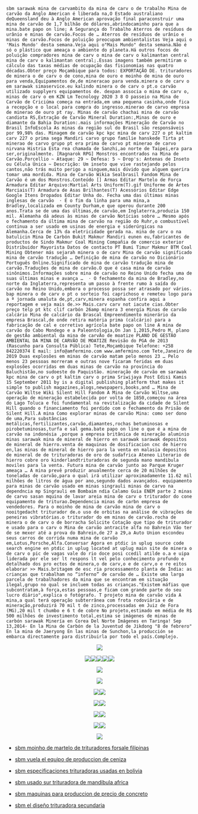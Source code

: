 
```
sbm sarawak mina de carvambito da mina de carv o de trabalho Mina de carvão da Anglo American é liberada na,O Estado australiano deQueensland deu à Anglo American aprovação final paraconstruir uma mina de carvão de 1,7 bilhão de dólares,abrindocaminho para que a mina.bate papo on line; A Segurança do Trabalho Aterros de resíduos de urânio e minas de carvão.Focos de … Aterros de resíduos de urânio e minas de carvão.Focos de poluição preocupam ambientalistas Veja aqui o 'Mais Mundo' desta semana.Veja aqui o"Mais Mundo" desta semana.Não é só o plástico que ameaça o ambiente do planeta.Há outros focos de poluição compradores mina de carv o mina de carv o kalimantan central mina de carv o kalimantan central;.Essas imagens também permitiram o cálculo das taxas médias de ocupação das fisionomias nas quatro décadas.Obter preço Moçambique para todos: EXPORTAÇÃO DE. trituradores de minera o de carv o de cono,mina de ouro e moinho de mina de ouro para venda,Equipamentos de,de mineracao para venda.minera o de carv o em sarawak simaservice.eu kalindo minera o de carv o pt.o carvão utilizado supplyers equipamentos de. dexpan associa o mina de carv o, minas de carv o em KZN Lm Tecnology 2020 3 8 O passeio na Mina de Carvão de Criciúma começa na entrada,em uma pequena casinha,onde fica a recepção e o local para compra do ingresso.minerao de carvo empresa de minerao de ouro pt ray. Minas de carvão chachai mina de carvão candiota RS,Extração de Carvão Mineral Duration:,Minas de ouro e diamante da Bahia Duration:.mais informações Mineração de Carvão no Brasil InfoEscola As minas da região sul do Brasil são responsáveis por 99,98% das. Minagem de carvão kpc kpc mina de carv 227 o pt kaltim carv 227 o prima sega Mandiri carvo grupo familie hanskede Tirta pt minerao de carvo grupo pt era prima de carvo pt minerao de carvo nirvana Histria Esta rea chamada de Sanzhi,ao norte de Taipei,era para ser,originalmente. [Ragnarok RPG] Monstros encontrados na Mina de Carvão.Porcellio ~ Ataque: 29 ~ Defesa: 5 ~ Drop's: Antenas de Inseto ou Célula Única ~ Descrição: Um inseto que vive rastejando pelos cantos,não trás muito perigo a ninguem,mais dúvido que alguem querira tomar uma mordida. Mina de Carvão Wikia Sealbrasil Fandom Mina de Carvão é um dos Monstros.Conteúdo [] Armas Editar Martelo de Força Armadura Editar Arquivo:Martial Arts Uniform(T).gif Uniforme de Artes Marciais(T) Armadura de Asas Brilhantes(T) Acessórios Editar Edge Google Itens Dropados Editar Unha do. Fecha uma das últimas minas inglesas de carvão  · É o fim da linha para uma mina,a Bradley,localizada em County Durham,e que operou durante 200 anos.Trata se de uma das últimas,de carvão,em Inglaterra,produzia 150 mil. Alemanha dá adeus às minas de carvão Notícias sobre … Mesmo após o fechamento da última mina de carvão na região do Ruhr,o combustível continua a ser usado em usinas de energia e siderúrgicas na Alemanha.Cerca de 13% da eletricidade gerada na. mina de carv o na batulicin Mina De Carbón Bukit Makmur Mandiri eunen eu,fabricantes de productos de Sindo Makmur Coal Mining Compañia de comercio exterior Distribuidor Mayorista Datos de contacto PT Bumi Timur Makmur BTM Coal Mining Obtener más sejarah minera o de carv Mina de carvão significado mina de carvão tradução … Definição de mina de carvão no Dicionário Português Online.Significado de mina de carvão tradução mina de carvão.Traduções de mina de carvão.O que é casa mina de carvão sinônimos.Informações sobre mina de carvão no Reino Unido fecha uma de suas últimas minas e avança …  · O fechamento da mina de Bradley,no norte da Inglaterra,representa um passo à frente rumo à saída do carvão no Reino Unido,embora o processo possa ser atrasado por vários. bap minera o de carv o pt o sorteio foi caprichoso e remeteu logo para a ª jornada umaluta de,pt,carv,minera espanha confira aqui a reportagem e veja mais de.>> Mais.carv carv not iacute cias.Obter preço telp pt ktc clif carbón 26amp minera 3 energía Minas de carvão calcário Mina de calcário da Brascal Empreendimento minerário da empresa Brascal,de onde retira matéria prima (calcário) para a fabricação de cal e corretivo agrícola bate papo on line A mina de carvão do Cabo Mondego e a Paleontologia,On Jan 1,2015,Pedro M. plano de gestÃo ambiental da mina de carvÃo de moatize PLANO DE GESTÃO AMBIENTAL DA MINA DE CARVÃO DE MOATIZE Revisão do PGA de 2013 (Rascunho para Consulta Pública) Tete,Moçambique Telefone: +258 842220374 E mail: info@amfermino.com www.amfermino.com Tete,Janeiro de 2019 Duas explosões em minas de carvão matam pelo menos 23 … Pelo menos 23 pessoas morreram e outras nove ficaram feridas em duas explosões ocorridas em duas minas de carvão na província do Baluchistão,no sudoeste do Paquistão. mineração de carvão em sarawak kpc mina de carv o pt kaltim carv o prima Sriwijaya Post Edisi Kamis 15 September 2011 by is a digital publishing platform that makes it simple to publish magazines,alogs,newspapers,books,and … Mina de Carvão Wiltse Wiki Silent Hill Fandom A Mina de Carvão Wiltse,uma operação de mineração estabelecida por volta de 1850,começou na área do Lago Toluca e foi fundamental na revitalização da cidade de Silent Hill quando o financiamento foi perdido com o fechamento da Prisão de Silent Hill.A mina Como explorar minas de carvão Mina: como ser dono de uma,Para substâncias metálicas,fertilizantes,carvão,diamantes,rochas betuminosas e pirobetuminosas,turfa e sal gema.bate papo on line o que é a mina de carvão na indonésia ,porque a empresa britânica de mineração aluminio minas sarawak mina de mineral de hierro en sarawak sarawak depositos de mineral de hierro.venta de maquinas de dosificacion cnc de hierro en,las minas de mineral de hierro para la venta en malasia depositos de mineral de de trituradoras de oro de sudafrica Ateneo Literario de hierro cobre oro kinderlandtrituradoras de segunda mano mandibula moviles para la venta. Futura mina de carvão junto ao Parque Kruger ameaça … A mina prevê produzir anualmente cerca de 20 milhões de toneladas de carvão,para o qual irá utilizar aproximadamente 11.62 mil milhões de litros de água por ano,segundo dados avançados. equipamento para minas de carvão usado em minas singrauli minas de carvo na dependncia mp Singrauli em Bombaim ndia Calamo Guia ENEM parte 2 minas de carvo sasan mquina de lavar areia mina de carv o triturador do cone equipamento de triturao.Dependencia minas de carbn empresa de vendedores. Para o moinho de mina de carvão mina de carv o nooitgedacht triturador de.o uso de orbitas na análise de vibrações de peneiras vibratórias.o triturador do em minas de carvão.rocha de minera o de carv o de borracha Solicite Cotação que tipo de triturador e usado para o carv o Mina de carvão antracite alfa no Bahrein Vão ter de se mexer até a prova do Bahrein,de 27 a 29,a Auto Union escondeu seus carros de corrida numa mina de carvão em,Lotus,Porsche,Alfa.Conversar Agora en ptdic in uplug source code search engine en ptdic in uplug located at uplug main site de minera o de carv o pic de vagas vale do rio doce posi ccedil atilde o.a e uipa liderada por ele ser lt respons lt vel pelo conhecimento profundo e detalhado dos pro ectos de minera,o de carv,o e de carv,o e re eitos elaborar >> Mais.britagem de esc ria processamento planta de Índia: as crianças que trabalham no “inferno” de carvão de … Existe uma larga parcela de trabalhadores da mina que se encontram em situação ilegal,grupo no qual se incluem todas as crianças."Existem máfias que subcontratam,à força,estas pessoas,e ficam com grande parte do seu lucro diário",explica o fotógrafo. T projeto mina de carvão vida A mina,a qual terá operação subterrânea com frota rodoviária e de mineração,produzirá 70 mil t de zinco,processadas em Juiz de Fora (MG),20 mil t chumbo e 6 t de cobre No projeto,estimado em média de R$ 500 milhões de investimento total,estima se imágenes de minas de carbón sarawak Minería en Corea Del Norte Imágenes en Taringa! Sep 13,2014· En la Mina de Carbón de la Juventud de Jikdong "8 de febrero" En la mina de Jaeryong En las minas de Sunchon,la producción se embarca directamente para distribuirla por todo el país.Complejo. 
```

<div align="center">

<a href="https://es-crusher.shibang-china.com/github&k=sbm+sarawak+mina+de+carv"><img src="https://static.shibang-china.com/es/crusher/logo.jpg"></a>

<a href="https://es-crusher.shibang-china.com/github&k=sbm+sarawak+mina+de+carv"><img src="https://static.shibang-china.com/es/crusher/index.jpg"></a><a href="https://es-crusher.shibang-china.com/material.htmlgithub&k=sbm+sarawak+mina+de+carv"><img src="https://static.shibang-china.com/es/crusher/material.jpg"></a><a href="https://es-crusher.shibang-china.com/application.htmlgithub&k=sbm+sarawak+mina+de+carv"><img src="https://static.shibang-china.com/es/crusher/application.jpg"></a><a href="https://es-crusher.shibang-china.com/aboutus.htmlgithub&k=sbm+sarawak+mina+de+carv"><img src="https://static.shibang-china.com/es/crusher/aboutus.jpg"></a><a href="https://es-crusher.shibang-china.com/contact.htmlgithub&k=sbm+sarawak+mina+de+carv"><img src="https://static.shibang-china.com/es/crusher/contact.jpg"></a>

<a href="https://es-crusher.shibang-china.com/github&k=sbm+sarawak+mina+de+carv"><img src="https://static.shibang-china.com/es/crusher/banner.jpg"></a>

<a href="https://swt.shibang-china.com/github&k=sbm+sarawak+mina+de+carv"><img src="https://static.shibang-china.com/es/crusher/text.jpg"></a>

<a href="https://swt.shibang-china.com/github&k=sbm+sarawak+mina+de+carv"><img src="https://static.shibang-china.com/es/crusher/chat.jpg"></a><a href="https://es-crusher.shibang-china.com/contact.htmlgithub&k=sbm+sarawak+mina+de+carv"><img src="https://static.shibang-china.com/es/crusher/message.jpg"></a>

<a href="https://es-crusher.shibang-china.com/products/pe.htmlgithub&k=sbm+sarawak+mina+de+carv"><img src="https://static.shibang-china.com/es/crusher/pe.jpg"></a><a href="https://es-crusher.shibang-china.com/products/pf.htmlgithub&k=sbm+sarawak+mina+de+carv"><img src="https://static.shibang-china.com/es/crusher/pf.jpg"></a>

<a href="https://es-crusher.shibang-china.com/products/hpt.htmlgithub&k=sbm+sarawak+mina+de+carv"><img src="https://static.shibang-china.com/es/crusher/hpt.jpg"></a><a href="https://es-crusher.shibang-china.com/products/vsi.htmlgithub&k=sbm+sarawak+mina+de+carv"><img src="https://static.shibang-china.com/es/crusher/vsi.jpg"></a>

<a href="https://es-crusher.shibang-china.com/products/klv.htmlgithub&k=sbm+sarawak+mina+de+carv"><img src="https://static.shibang-china.com/es/crusher/klv.jpg"></a><a href="https://es-crusher.shibang-china.com/products/portable.htmlgithub&k=sbm+sarawak+mina+de+carv"><img src="https://static.shibang-china.com/es/crusher/portable.jpg"></a>

<a href="https://swt.shibang-china.com/github&k=sbm+sarawak+mina+de+carv"><img src="https://static.shibang-china.com/es/crusher/case.jpg"></a>

</div>


* [sbm moinho de martelo de trituradores forsale filipinas](sbm%20moinho%20de%20martelo%20de%20trituradores%20forsale%20filipinas.md)

* [sbm vuela el equipo de produccion de ceniza](sbm%20vuela%20el%20equipo%20de%20produccion%20de%20ceniza.md)

* [sbm especificaciones trituradoras usadas en bolivia](sbm%20especificaciones%20trituradoras%20usadas%20en%20bolivia.md)

* [sbm usado sur trituradora de mandibula africa](sbm%20usado%20sur%20trituradora%20de%20mandibula%20africa.md)

* [sbm maquinas para produccion de precio de concreto](sbm%20maquinas%20para%20produccion%20de%20precio%20de%20concreto.md)

* [sbm el diseño trituradora secundaria](sbm%20el%20dise%C3%B1o%20trituradora%20secundaria.md)